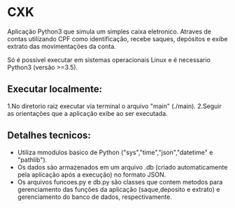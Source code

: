 # CXK
Aplicação Python3 que simula um simples caixa eletronico. Atraves de contas utilizando CPF como identificação, recebe saques, depósitos e exibe extrato das movimentações da conta.

Só é possivel executar em sistemas operacionais Linux e é necessario Python3 (versão >=3.5).

## Executar localmente:
1.No diretorio raiz executar via terminal o arquivo "main" (./main).
2.Seguir as orientações que a aplicação exibe ao ser executada.

## Detalhes tecnicos:
- Utiliza mmodulos basico de Python ("sys","time","json","datetime" e "pathlib").
- Os dados são armazenados em um arquivo .db (criado automaticamente pela aplicação após a execução) no formato JSON.
- Os arquivos funcoes.py e db.py são classes que contem metodos para gerenciamento das funções da aplicação (saque,deposito e extrato) e gerenciamento do banco de dados, respectivamente.
